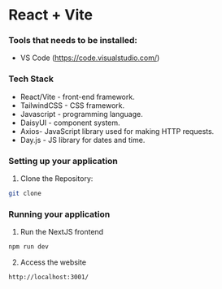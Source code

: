 # React + Vite

### Tools that needs to be installed:
- VS Code (https://code.visualstudio.com/)
  
### Tech Stack
- React/Vite - front-end framework.
- TailwindCSS - CSS framework.
- Javascript - programming language.
- DaisyUI - component system.
- Axios- JavaScript library used for making HTTP requests.
- Day.js - JS library for dates and time.

### Setting up your application
1. Clone the Repository:
```bash
git clone
```
### Running your application
1. Run the NextJS frontend
```bash
npm run dev
```
2. Access the website
```bash   
http://localhost:3001/
```
